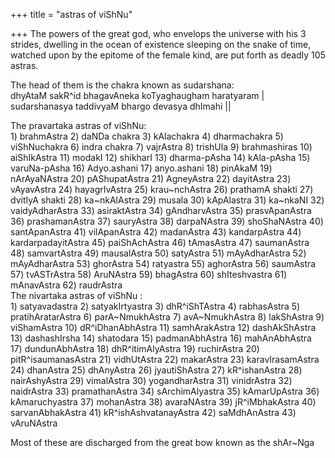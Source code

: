 +++
title = "astras of viShNu"

+++
The powers of the great god, who envelops the universe with his 3
strides, dwelling in the ocean of existence sleeping on the snake of
time, watched upon by the epitome of the female kind, are put forth as
deadly 105 astras.

The head of them is the chakra known as sudarshana:  
dhyAtaM sakR^id bhagavAneka koTyaghaugham haratyaram |  
sudarshanasya taddivyaM bhargo devasya dhImahi ||

The pravartaka astras of viShNu:  
1\) brahmAstra 2) daNDa chakra 3) kAlachakra 4) dharmachakra 5)
viShNuchakra 6) indra chakra 7) vajrAstra 8) trishUla 9) brahmashiras
10) aiShIkAstra 11) modakI 12) shikharI 13) dharma-pAsha 14) kAla-pAsha
15) varuNa-pAsha 16) Adyo.ashani 17) anyo.ashani 18) pinAkaM 19)
nArAyaNAstra 20) pAShupatAstra 21) AgneyAstra 22) dayitAstra 23)
vAyavAstra 24) hayagrIvAstra 25) krau\~nchAstra 26) prathamA shakti 27)
dvitIyA shakti 28) ka\~nkAlAstra 29) musala 30) kApAlastra 31) ka\~nkaNI
32) vaidyAdharAstra 33) asiraktAstra 34) gAndharvAstra 35)
prasvApanAstra 36) prashamanAstra 37) sauryAstra 38) darpaNAstra 39)
shoShaNAstra 40) santApanAstra 41) vilApanAstra 42) madanAstra 43)
kandarpAstra 44) kardarpadayitAstra 45) paiShAchAstra 46) tAmasAstra 47)
saumanAstra 48) samvartAstra 49) mausalAstra 50) satyAstra 51)
mAyAdharAstra 52) mAyAdharAstra 53) ghorAstra 54) ratyastra 55)
aghorAstra 56) saumAstra 57) tvASTrAstra 58) AruNAstra 59) bhagAstra 60)
shIteshvastra 61) mAnavAstra 62) raudrAstra  
The nivartaka astras of viShNu :  
1\) satyavadastra 2) satyakIrtyastra 3) dhR^iShTAstra 4) rabhasAstra 5)
pratihAratarAstra 6) parA\~NmukhAstra 7) avA\~NmukhAstra 8) lakShAstra
9) viShamAstra 10) dR^iDhanAbhAstra 11) samhArakAstra 12) dashAkShAstra
13) dashashIrsha 14) shatodara 15) padmanAbhAstra 16) mahAnAbhAstra 17)
dundunAbhAstra 18) dhR^itimAlyAstra 19) ruchirAstra 20)
pitR^isaumanasAstra 21) vidhUtAstra 22) makarAstra 23) karavIrasamAstra
24) dhanAstra 25) dhAnyAstra 26) jyautiShAstra 27) kR^ishanAstra 28)
nairAshyAstra 29) vimalAstra 30) yogandharAstra 31) vinidrAstra 32)
naidrAstra 33) pramathanAstra 34) sArchimAlyastra 35) kAmarUpAstra 36)
kAmaruchyastra 37) mohanAstra 38) avaraNAstra 39) jR^iMbhakAstra 40)
sarvanAbhakAstra 41) kR^ishAshvatanayAstra 42) saMdhAnAstra 43)
vAruNAstra

Most of these are discharged from the great bow known as the shAr\~Nga

